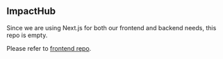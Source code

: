 ## ImpactHub

Since we are using Next.js for both our frontend and backend needs, this repo is empty. 

Please refer to [frontend repo](https://github.com/pesto-students/front-end-repo-p9-team-code-crafters).
